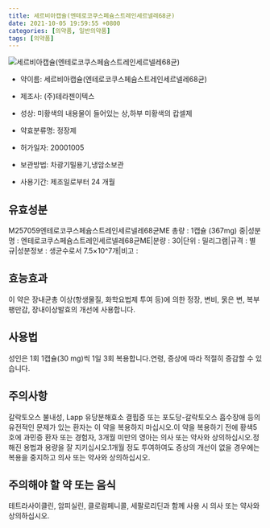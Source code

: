 ```yaml
---
title: 세르비아캡슐(엔테로코쿠스페슘스트레인세르넬레68균)
date: 2021-10-05 19:59:55 +0800
categories: [의약품, 일반의약품]
tags: [의약품]
---
```

![세르비아캡슐(엔테로코쿠스페슘스트레인세르넬레68균)](https://nedrug.mfds.go.kr/pbp/cmn/itemImageDownload/151335245510100031)

- 약이름: 세르비아캡슐(엔테로코쿠스페슘스트레인세르넬레68균)
- 제조사: (주)테라젠이텍스
- 성상: 미황색의 내용물이 들어있는 상,하부 미황색의 캅셀제 
- 약효분류명: 정장제
- 허가일자: 20001005
- 보관방법: 차광기밀용기,냉암소보관

- 사용기간: 제조일로부터 24 개월
## 유효성분
M257059엔테로코쿠스페슘스트레인세르넬레68균ME
총량 : 1캡슐 (367mg) 중|성분명 : 엔테로코쿠스페슘스트레인세르넬레68균ME|분량 : 30|단위 : 밀리그램|규격 : 별규|성분정보 : 생균수로서 7.5×10^7개|비고 :
## 효능효과
이 약은 장내균총 이상(항생물질, 화학요법제 투여 등)에 의한 정장, 변비, 묽은 변, 복부팽만감, 장내이상발효의 개선에 사용합니다.
## 사용법
성인은 1회 1캡슐(30 mg)씩 1일 3회 복용합니다.연령, 증상에 따라 적절히 증감할 수 있습니다.
## 주의사항
갈락토오스 불내성, Lapp 유당분해효소 결핍증 또는 포도당-갈락토오스 흡수장애 등의 유전적인 문제가 있는 환자는 이 약을 복용하지 마십시오.이 약을 복용하기 전에 황색5호에 과민증 환자 또는 경험자, 3개월 미만의 영아는 의사 또는 약사와 상의하십시오.정해진 용법과 용량을 잘 지키십시오.1개월 정도 투여하여도 증상의 개선이 없을 경우에는 복용을 중지하고 의사 또는 약사와 상의하십시오.
## 주의해야 할 약 또는 음식
테트라사이클린, 암피실린, 클로람페니콜, 세팔로리딘과 함께 사용 시 의사 또는 약사와 상의하십시오.

